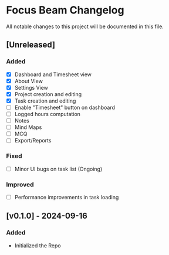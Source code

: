 ﻿# Focus Beam Changelog

All notable changes to this project will be documented in this file.

## [Unreleased]
### Added
- [x] Dashboard and Timesheet view
- [x] About View
- [x] Settings View
- [x] Project creation and editing
- [x] Task creation and editing
- [ ] Enable "Timesheet" button on dashboard
- [ ] Logged hours computation
- [ ] Notes
- [ ] Mind Maps
- [ ] MCQ
- [ ] Export/Reports

### Fixed
- [ ] Minor UI bugs on task list (Ongoing)

### Improved
- [ ] Performance improvements in task loading

## [v0.1.0] - 2024-09-16
### Added
- Initialized the Repo